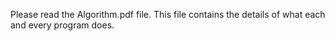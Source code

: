 Please read the Algorithm.pdf file. This file contains the details of what each and every program does.
